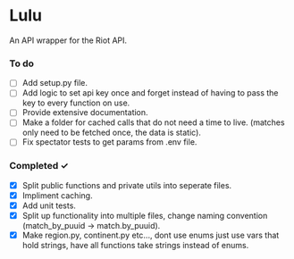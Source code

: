 # Lulu
An API wrapper for the Riot API.

### To do
- [ ] Add setup.py file.
- [ ] Add logic to set api key once and forget instead of having to pass the key to every function on use.
- [ ] Provide extensive documentation.
- [ ] Make a folder for cached calls that do not need a time to live. (matches only need to be fetched once, the data is static).
- [ ] Fix spectator tests to get params from .env file.

### Completed ✓
- [x] Split public functions and private utils into seperate files.
- [x] Impliment caching.
- [x] Add unit tests.
- [x] Split up functionality into multiple files, change naming convention (match_by_puuid -> match.by_puuid).
- [x] Make region.py, continent.py etc..., dont use enums just use vars that hold strings, have all functions take strings instead of enums.
